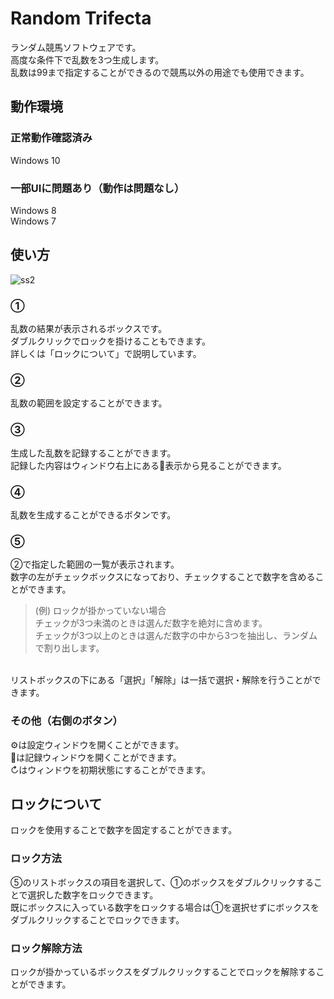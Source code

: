 # Random Trifecta
ランダム競馬ソフトウェアです。<br>
高度な条件下で乱数を3つ生成します。<br>
乱数は99まで指定することができるので競馬以外の用途でも使用できます。

## 動作環境
### 正常動作確認済み
Windows 10
### 一部UIに問題あり（動作は問題なし）
Windows 8<br>
Windows 7

## 使い方
![ss2](https://user-images.githubusercontent.com/37976348/221583758-6a309f57-d89a-4f8a-bc38-9f77b5ca2dd1.png)

### ①
乱数の結果が表示されるボックスです。<br>
ダブルクリックでロックを掛けることもできます。<br>
詳しくは「ロックについて」で説明しています。

### ②
乱数の範囲を設定することができます。<br>

### ③
生成した乱数を記録することができます。<br>
記録した内容はウィンドウ右上にある📝表示から見ることができます。

### ④
乱数を生成することができるボタンです。

### ⑤
②で指定した範囲の一覧が表示されます。<br>
数字の左がチェックボックスになっており、チェックすることで数字を含めることができます。<br>

>(例) ロックが掛かっていない場合<br>
チェックが3つ未満のときは選んだ数字を絶対に含めます。<br>
チェックが3つ以上のときは選んだ数字の中から3つを抽出し、ランダムで割り出します。<br>
<br>
リストボックスの下にある「選択」「解除」は一括で選択・解除を行うことができます。<br>

### その他（右側のボタン）
⚙は設定ウィンドウを開くことができます。<br>
📝は記録ウィンドウを開くことができます。<br>
↻はウィンドウを初期状態にすることができます。

## ロックについて
ロックを使用することで数字を固定することができます。

### ロック方法
⑤のリストボックスの項目を選択して、①のボックスをダブルクリックすることで選択した数字をロックできます。<br>
既にボックスに入っている数字をロックする場合は①を選択せずにボックスをダブルクリックすることでロックできます。

### ロック解除方法
ロックが掛かっているボックスをダブルクリックすることでロックを解除することができます。
